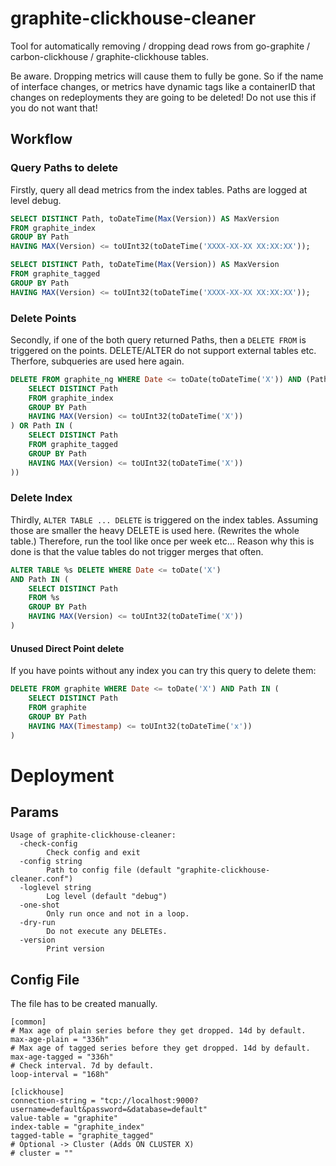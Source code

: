 # graphite-clickhouse-cleaner
Tool for automatically removing / dropping dead rows from go-graphite / carbon-clickhouse / graphite-clickhouse tables.

Be aware. Dropping metrics will cause them to fully be gone.
So if the name of interface changes, or metrics have dynamic tags like a containerID
that changes on redeployments they 
are going to be deleted! Do not use this if you do not want that!

## Workflow
### Query Paths to delete
Firstly, query all dead metrics from the index tables. Paths are logged at level debug.

```sql
SELECT DISTINCT Path, toDateTime(Max(Version)) AS MaxVersion
FROM graphite_index
GROUP BY Path
HAVING MAX(Version) <= toUInt32(toDateTime('XXXX-XX-XX XX:XX:XX'));

SELECT DISTINCT Path, toDateTime(Max(Version)) AS MaxVersion
FROM graphite_tagged
GROUP BY Path
HAVING MAX(Version) <= toUInt32(toDateTime('XXXX-XX-XX XX:XX:XX'));
```

### Delete Points
Secondly, if one of the both query returned Paths, then a `DELETE FROM` is triggered on the points. DELETE/ALTER do not support external tables etc. Therfore, subqueries are used here again.

```sql
DELETE FROM graphite_ng WHERE Date <= toDate(toDateTime('X')) AND (Path IN (
	SELECT DISTINCT Path
	FROM graphite_index
	GROUP BY Path
	HAVING MAX(Version) <= toUInt32(toDateTime('X'))
) OR Path IN (
    SELECT DISTINCT Path
	FROM graphite_tagged
	GROUP BY Path
	HAVING MAX(Version) <= toUInt32(toDateTime('X'))
))
```

### Delete Index
Thirdly, `ALTER TABLE ... DELETE` is triggered on the index tables.
Assuming those are smaller the heavy DELETE is used here. (Rewrites the whole table.)
Therefore, run the tool like once per week etc...
Reason why this is done is that the value tables do not trigger merges that often.

```sql
ALTER TABLE %s DELETE WHERE Date <= toDate('X')
AND Path IN (
    SELECT DISTINCT Path
    FROM %s
    GROUP BY Path
    HAVING MAX(Version) <= toUInt32(toDateTime('X'))
)
```

#### Unused Direct Point delete
If you have points without any index you can try this query to delete them:
```sql
DELETE FROM graphite WHERE Date <= toDate('X') AND Path IN (
    SELECT DISTINCT Path
	FROM graphite
	GROUP BY Path
    HAVING MAX(Timestamp) <= toUInt32(toDateTime('x'))
)
```

# Deployment
## Params
```
Usage of graphite-clickhouse-cleaner:
  -check-config
    	Check config and exit
  -config string
    	Path to config file (default "graphite-clickhouse-cleaner.conf")
  -loglevel string
    	Log level (default "debug")
  -one-shot
        Only run once and not in a loop.
  -dry-run
        Do not execute any DELETEs.
  -version
    	Print version

```

## Config File
The file has to be created manually.

```
[common]
# Max age of plain series before they get dropped. 14d by default.
max-age-plain = "336h"
# Max age of tagged series before they get dropped. 14d by default.
max-age-tagged = "336h"
# Check interval. 7d by default.
loop-interval = "168h"

[clickhouse]
connection-string = "tcp://localhost:9000?username=default&password=&database=default"
value-table = "graphite"
index-table = "graphite_index"
tagged-table = "graphite_tagged"
# Optional -> Cluster (Adds ON CLUSTER X)
# cluster = ""
```
